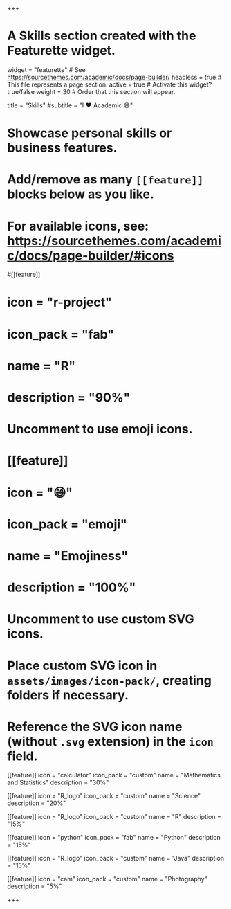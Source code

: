 +++
# A Skills section created with the Featurette widget.
widget = "featurette"  # See https://sourcethemes.com/academic/docs/page-builder/
headless = true  # This file represents a page section.
active = true  # Activate this widget? true/false
weight = 30  # Order that this section will appear.

title = "Skills"
#subtitle = "I :heart: Academic :smile:"

# Showcase personal skills or business features.
# 
# Add/remove as many `[[feature]]` blocks below as you like.
# 
# For available icons, see: https://sourcethemes.com/academic/docs/page-builder/#icons

#[[feature]]
#  icon = "r-project"
#  icon_pack = "fab"
#  name = "R"
#  description = "90%"


# Uncomment to use emoji icons.
# [[feature]]
# icon = ":smile:"
# icon_pack = "emoji"
# name = "Emojiness"
# description = "100%"  

# Uncomment to use custom SVG icons.
# Place custom SVG icon in `assets/images/icon-pack/`, creating folders if necessary.
# Reference the SVG icon name (without `.svg` extension) in the `icon` field.
[[feature]]
  icon = "calculator"
  icon_pack = "custom"
  name = "Mathematics and Statistics"
  description = "30%"

[[feature]]
  icon = "R_logo"
  icon_pack = "custom"
  name = "Science"
  description = "20%"

[[feature]]
  icon = "R_logo"
  icon_pack = "custom"
  name = "R"
  description = "15%"
  
[[feature]]
  icon = "python"
  icon_pack = "fab"
  name = "Python"
  description = "15%"

[[feature]]
  icon = "R_logo"
  icon_pack = "custom"
  name = "Java"
  description = "15%"
  
[[feature]]
  icon = "cam"
  icon_pack = "custom"
  name = "Photography"
  description = "5%"

+++
